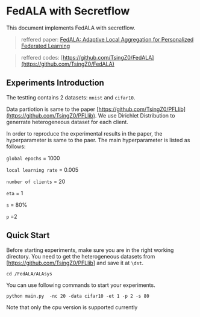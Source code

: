 # FedALA with Secretflow

This document implements FedALA with secretflow.

> reffered paper: [FedALA: Adaptive Local Aggregation for Personalized Federated Learning](https://arxiv.org/abs/2212.01197)

> reffered codes: [https://github.com/TsingZ0/FedALA](https://github.com/TsingZ0/FedALA)

## Experiments Introduction
The testting contains 2 datasets: `mnist` and `cifar10`.

Data partiotion is same to the paper [https://github.com/TsingZ0/PFLlib](https://github.com/TsingZ0/PFLlib). We use Dirichlet Distribution to generrate heterogeneous dataset for each client.

In order to reproduce the experimental results in the paper, the hyperparameter is same to the paer. The main hyperparameter is listed as follows:

`global epochs` = 1000

`local learning rate` = 0.005

`number of clients` = 20

`eta` = 1

`s` = 80%

`p`  =2

## Quick Start
Before starting experiments, make sure you are in the right working directory.
You need to get the heterogeneous datasets from [https://github.com/TsingZ0/PFLlib] and save it at `\dst`.

```commandline
cd /FedALA/ALAsys
```

You can use following commands to start your experiments.

```commandline
python main.py  -nc 20 -data cifar10 -et 1 -p 2 -s 80 
```
Note that only the cpu version is supported currently
